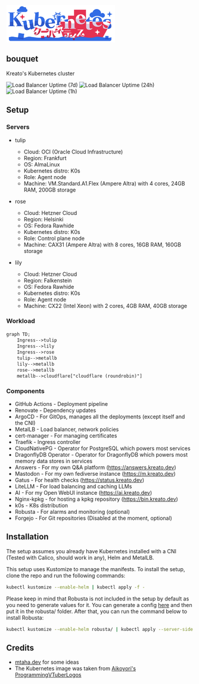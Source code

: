 <img src="https://raw.githubusercontent.com/Aikoyori/ProgrammingVTuberLogos/main/Kubernetes/kubernetesLogo.png"  height="100">

## bouquet
Kreato's Kubernetes cluster

![Load Balancer Uptime (7d)](https://status.kreato.dev/api/v1/endpoints/internal_lb/uptimes/7d/badge.svg) ![Load Balancer Uptime (24h)](https://status.kreato.dev/api/v1/endpoints/internal_lb/uptimes/24h/badge.svg) ![Load Balancer Uptime (1h)](https://status.kreato.dev/api/v1/endpoints/internal_lb/uptimes/1h/badge.svg)


## Setup

### Servers

* tulip
    * Cloud: OCI (Oracle Cloud Infrastructure)
    * Region: Frankfurt
    * OS: AlmaLinux
    * Kubernetes distro: K0s
    * Role: Agent node
    * Machine: VM.Standard.A1.Flex (Ampere Altra) with 4 cores, 24GB RAM, 200GB storage

* rose
    * Cloud: Hetzner Cloud
    * Region: Helsinki
    * OS: Fedora Rawhide
    * Kubernetes distro: K0s
    * Role: Control plane node
    * Machine: CAX31 (Ampere Altra) with 8 cores, 16GB RAM, 160GB storage
 
* lily
    * Cloud: Hetzner Cloud
    * Region: Falkenstein
    * OS: Fedora Rawhide
    * Kubernetes distro: K0s
    * Role: Agent node
    * Machine: CX22 (Intel Xeon) with 2 cores, 4GB RAM, 40GB storage


### Workload
```mermaid
graph TD;
    Ingress-->tulip
    Ingress-->lily
    Ingress-->rose
    tulip-->metallb
    lily-->metallb
    rose-->metallb
    metallb-->cloudflare["cloudflare (roundrobin)"]
```

### Components
* GitHub Actions - Deployment pipeline
* Renovate - Dependency updates
* ArgoCD - For GitOps, manages all the deployments (except itself and the CNI)
* MetalLB - Load balancer, network policies
* cert-manager - For managing certificates
* Traefik - Ingress controller
* CloudNativePG - Operator for PostgreSQL which powers most services
* DragonflyDB Operator - Operator for DragonflyDB which powers most memory data stores in services
* Answers - For my own Q&A platform (https://answers.kreato.dev)
* Mastodon - For my own fediverse instance (https://m.kreato.dev)
* Gatus - For health checks (https://status.kreato.dev)
* LiteLLM - For load balancing and caching LLMs
* AI - For my Open WebUI instance (https://ai.kreato.dev)
* Nginx-kpkg - for hosting a kpkg repository (https://bin.kreato.dev)
* k0s - K8s distribution
* Robusta - For alarms and monitoring (optional)
* Forgejo - For Git repositories (Disabled at the moment, optional)

## Installation
The setup assumes you already have Kubernetes installed with a CNI (Tested with Calico, should work in any), Helm and MetalLB. 

This setup uses Kustomize to manage the manifests. To install the setup, clone the repo and run the following commands:

```bash
kubectl kustomize --enable-helm | kubectl apply -f -
```

Please keep in mind that Robusta is not included in the setup by default as you need to generate values for it. You can generate a config [here](https://platform.robusta.dev/signup?utm_source=docs) and then put it in the robusta/ folder. After that, you can run the command below to install Robusta:

```bash
kubectl kustomize --enable-helm robusta/ | kubectl apply --server-side --force-conflicts -f -
```

## Credits
* [mtaha.dev](https://github.com/mt190502) for some ideas
* The Kubernetes image was taken from [Aikoyori's ProgrammingVTuberLogos](https://github.com/Aikoyori/ProgrammingVTuberLogos)
